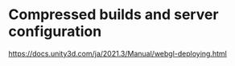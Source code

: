 # Compressed builds and server configuration
https://docs.unity3d.com/ja/2021.3/Manual/webgl-deploying.html
